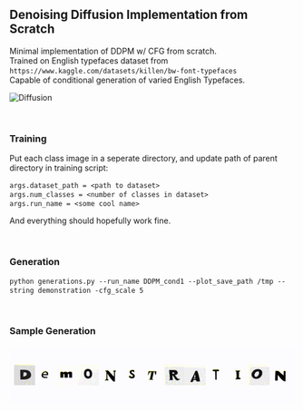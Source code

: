 ## Denoising Diffusion Implementation from Scratch
 Minimal implementation of DDPM w/ CFG from scratch.  
 Trained on English typefaces dataset from `https://www.kaggle.com/datasets/killen/bw-font-typefaces`  
 Capable of conditional generation of varied English Typefaces.  

![Diffusion](assets/diffusion3.gif)

<br>  




### Training
Put each class image in a seperate directory, and update path of parent directory in training script:
```
args.dataset_path = <path to dataset>
args.num_classes = <number of classes in dataset>
args.run_name = <some cool name>
```
And everything should hopefully work fine.

<br>  




### Generation
```
python generations.py --run_name DDPM_cond1 --plot_save_path /tmp --string demonstration -cfg_scale 5
```

<br>  




### Sample Generation
![Demo](assets/demo.gif)

